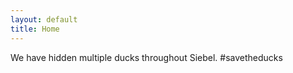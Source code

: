 ```yaml
---
layout: default
title: Home
---
```


We have hidden multiple ducks throughout Siebel. #savetheducks

<script> console.log("Quack"); </script>